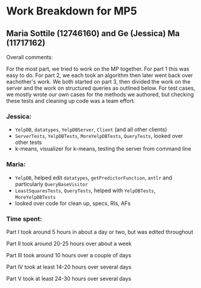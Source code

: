 # Work Breakdown for MP5

## Maria Sottile (12746160) and Ge (Jessica) Ma (11717162)

Overall comments: 

For the most part, we tried to work on the MP together. For part 1 this was easy to do. For part 2, we each took an algorithm then later went back over eachother's work. We both started on part 3, then divided the work on the server and the work on structured queries as outlined below. For test cases, we mostly wrote our own cases for the methods we authored, but checking these tests and cleaning up code was a team effort. 

### Jessica:

- `YelpDB`, `datatypes`, `YelpDBServer`, `Client` (and all other clients)
- `ServerTests`, `YelpDBTests`, `MoreYelpDBTests`, `QueryTests`, looked over other tests
- k-means, visualizer for k-means, testing the server from command line


### Maria:

- `YelpDB`, helped edit `datatypes`, `getPredictorFunction`, `antlr` and particularly `QueryBaseVisitor`
- `LeastSquaresTests`, `QueryTests`, helped with `YelpDBTests`, `MoreYelpDBTests`
- looked over code for clean up, specs, RIs, AFs


### Time spent:

Part I took around 5 hours in about a day or two, but was edited throughout

Part II took around 20-25 hours over about a week

Part III took around 10 hours over a couple of days

Part IV took at least 14-20 hours over several days

Part V took at least 24-30 hours over several days
